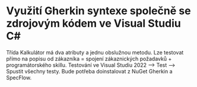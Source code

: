 # Využití Gherkin syntexe společně se zdrojovým kódem ve Visual Studiu C#
Třída Kalkulátor má dva atributy a jednu obslužnou metodu.
Lze testovat přímo na popisu od zákazníka = spojení zákaznických požadavků + programátorského skillu.
Testování ve Visual Studiu 2022 --> Test --> Spustit všechny testy.
Bude potřeba doinstalovat z NuGet Gherkin a SpecFlow.
